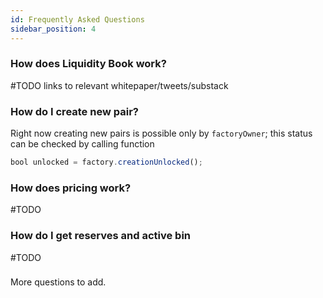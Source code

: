 ```yaml
---
id: Frequently Asked Questions
sidebar_position: 4
---
```


### How does Liquidity Book work?

#TODO links to relevant whitepaper/tweets/substack

### How do I create new pair?

Right now creating new pairs is possible only by `factoryOwner`; this status can be checked by calling function

```js
bool unlocked = factory.creationUnlocked();
```

### How does pricing work?

#TODO

### How do I get reserves and active bin

#TODO

###

More questions to add.
